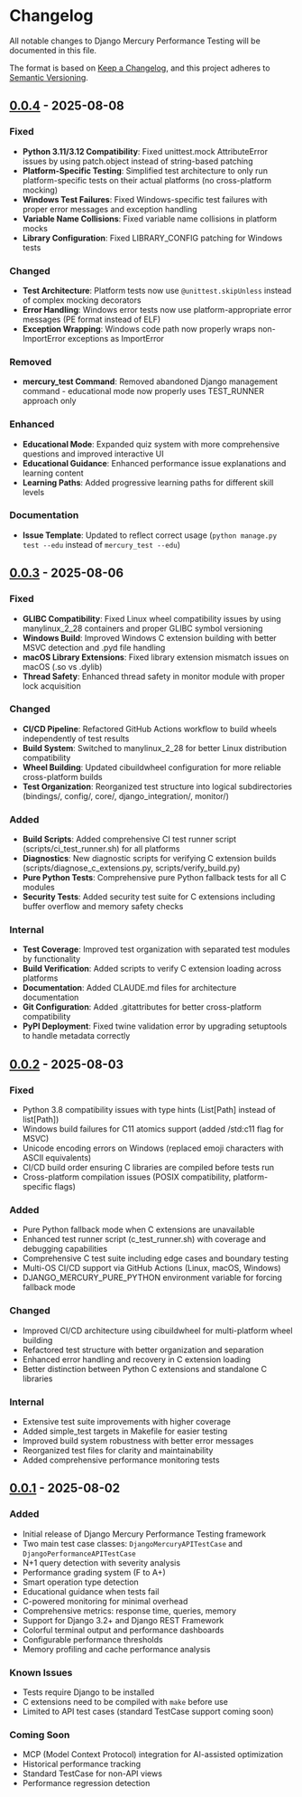 # Changelog

All notable changes to Django Mercury Performance Testing will be documented in this file.

The format is based on [Keep a Changelog](https://keepachangelog.com/en/1.0.0/),
and this project adheres to [Semantic Versioning](https://semver.org/spec/v2.0.0.html).

## [0.0.4] - 2025-08-08

### Fixed
- **Python 3.11/3.12 Compatibility**: Fixed unittest.mock AttributeError issues by using patch.object instead of string-based patching
- **Platform-Specific Testing**: Simplified test architecture to only run platform-specific tests on their actual platforms (no cross-platform mocking)
- **Windows Test Failures**: Fixed Windows-specific test failures with proper error messages and exception handling
- **Variable Name Collisions**: Fixed variable name collisions in platform mocks
- **Library Configuration**: Fixed LIBRARY_CONFIG patching for Windows tests

### Changed
- **Test Architecture**: Platform tests now use `@unittest.skipUnless` instead of complex mocking decorators
- **Error Handling**: Windows error tests now use platform-appropriate error messages (PE format instead of ELF)
- **Exception Wrapping**: Windows code path now properly wraps non-ImportError exceptions as ImportError

### Removed
- **mercury_test Command**: Removed abandoned Django management command - educational mode now properly uses TEST_RUNNER approach only

### Enhanced  
- **Educational Mode**: Expanded quiz system with more comprehensive questions and improved interactive UI
- **Educational Guidance**: Enhanced performance issue explanations and learning content
- **Learning Paths**: Added progressive learning paths for different skill levels

### Documentation
- **Issue Template**: Updated to reflect correct usage (`python manage.py test --edu` instead of `mercury_test --edu`)

## [0.0.3] - 2025-08-06

### Fixed
- **GLIBC Compatibility**: Fixed Linux wheel compatibility issues by using manylinux_2_28 containers and proper GLIBC symbol versioning
- **Windows Build**: Improved Windows C extension building with better MSVC detection and .pyd file handling
- **macOS Library Extensions**: Fixed library extension mismatch issues on macOS (.so vs .dylib)
- **Thread Safety**: Enhanced thread safety in monitor module with proper lock acquisition

### Changed
- **CI/CD Pipeline**: Refactored GitHub Actions workflow to build wheels independently of test results
- **Build System**: Switched to manylinux_2_28 for better Linux distribution compatibility
- **Wheel Building**: Updated cibuildwheel configuration for more reliable cross-platform builds
- **Test Organization**: Reorganized test structure into logical subdirectories (bindings/, config/, core/, django_integration/, monitor/)

### Added
- **Build Scripts**: Added comprehensive CI test runner script (scripts/ci_test_runner.sh) for all platforms
- **Diagnostics**: New diagnostic scripts for verifying C extension builds (scripts/diagnose_c_extensions.py, scripts/verify_build.py)
- **Pure Python Tests**: Comprehensive pure Python fallback tests for all C modules
- **Security Tests**: Added security test suite for C extensions including buffer overflow and memory safety checks

### Internal
- **Test Coverage**: Improved test organization with separated test modules by functionality
- **Build Verification**: Added scripts to verify C extension loading across platforms
- **Documentation**: Added CLAUDE.md files for architecture documentation
- **Git Configuration**: Added .gitattributes for better cross-platform compatibility
- **PyPI Deployment**: Fixed twine validation error by upgrading setuptools to handle metadata correctly

## [0.0.2] - 2025-08-03

### Fixed
- Python 3.8 compatibility issues with type hints (List[Path] instead of list[Path])
- Windows build failures for C11 atomics support (added /std:c11 flag for MSVC)
- Unicode encoding errors on Windows (replaced emoji characters with ASCII equivalents)
- CI/CD build order ensuring C libraries are compiled before tests run
- Cross-platform compilation issues (POSIX compatibility, platform-specific flags)

### Added
- Pure Python fallback mode when C extensions are unavailable
- Enhanced test runner script (c_test_runner.sh) with coverage and debugging capabilities
- Comprehensive C test suite including edge cases and boundary testing
- Multi-OS CI/CD support via GitHub Actions (Linux, macOS, Windows)
- DJANGO_MERCURY_PURE_PYTHON environment variable for forcing fallback mode

### Changed
- Improved CI/CD architecture using cibuildwheel for multi-platform wheel building
- Refactored test structure with better organization and separation
- Enhanced error handling and recovery in C extension loading
- Better distinction between Python C extensions and standalone C libraries

### Internal
- Extensive test suite improvements with higher coverage
- Added simple_test targets in Makefile for easier testing
- Improved build system robustness with better error messages
- Reorganized test files for clarity and maintainability
- Added comprehensive performance monitoring tests

## [0.0.1] - 2025-08-02

### Added
- Initial release of Django Mercury Performance Testing framework
- Two main test case classes: `DjangoMercuryAPITestCase` and `DjangoPerformanceAPITestCase`
- N+1 query detection with severity analysis
- Performance grading system (F to A+)
- Smart operation type detection
- Educational guidance when tests fail
- C-powered monitoring for minimal overhead
- Comprehensive metrics: response time, queries, memory
- Support for Django 3.2+ and Django REST Framework
- Colorful terminal output and performance dashboards
- Configurable performance thresholds
- Memory profiling and cache performance analysis

### Known Issues
- Tests require Django to be installed
- C extensions need to be compiled with `make` before use
- Limited to API test cases (standard TestCase support coming soon)

### Coming Soon
- MCP (Model Context Protocol) integration for AI-assisted optimization
- Historical performance tracking
- Standard TestCase for non-API views
- Performance regression detection

[0.0.4]: https://github.com/Django-Mercury/Performance-Testing/releases/tag/v0.0.4
[0.0.3]: https://github.com/Django-Mercury/Performance-Testing/releases/tag/v0.0.3
[0.0.2]: https://github.com/Django-Mercury/Performance-Testing/releases/tag/v0.0.2
[0.0.1]: https://github.com/Django-Mercury/Performance-Testing/releases/tag/v0.0.1